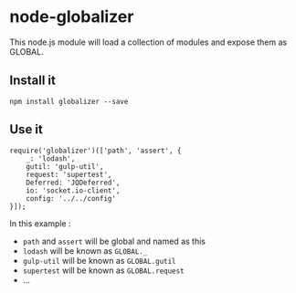 node-globalizer
===============

This node.js module will load a collection of modules and expose them as GLOBAL.

Install it
----------

```
npm install globalizer --save
```

Use it
------

```
require('globalizer')(['path', 'assert', {
    _: 'lodash',
    gutil: 'gulp-util',
    request: 'supertest',
    Deferred: 'JQDeferred',
    io: 'socket.io-client',
    config: '../../config'
}]);
```

In this example : 

- ``path`` and ``assert`` will be global and named as this
- ``lodash`` will be known as ``GLOBAL._``
- ``gulp-util`` will be known as ``GLOBAL.gutil``
- ``supertest`` will be known as ``GLOBAL.request``
- ...
